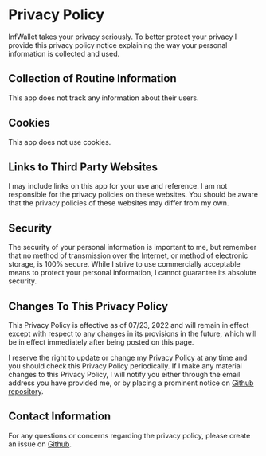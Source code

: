 # Privacy Policy

InfWallet takes your privacy seriously. To better protect your privacy I provide this privacy policy notice explaining the way your personal information is collected and used.


## Collection of Routine Information

This app does not track any information about their users. 


## Cookies

This app does not use cookies.



## Links to Third Party Websites

I may include links on this app for your use and reference. I am not responsible for the privacy policies on these websites. You should be aware that the privacy policies of these websites may differ from my own.


## Security

The security of your personal information is important to me, but remember that no method of transmission over the Internet, or method of electronic storage, is 100% secure. While I strive to use commercially acceptable means to protect your personal information, I cannot guarantee its absolute security.


## Changes To This Privacy Policy

This Privacy Policy is effective as of 07/23, 2022 and will remain in effect except with respect to any changes in its provisions in the future, which will be in effect immediately after being posted on this page.

I reserve the right to update or change my Privacy Policy at any time and you should check this Privacy Policy periodically. If I make any material changes to this Privacy Policy, I will notify you either through the email address you have provided me, or by placing a prominent notice on [Github repository](https://github.com/cassc/infwallet).


## Contact Information

For any questions or concerns regarding the privacy policy, please create an issue on [Github](https://github.com/cassc/infwallet).
